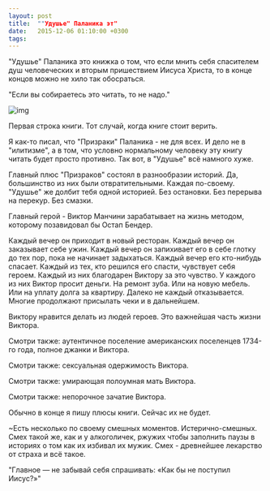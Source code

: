 ```yaml
---
layout: post
title:  ""Удушье" Паланика эт"
date:   2015-12-06 01:10:00 +0300
tags:   
---
```


"Удушье" Паланика это книжка о том, что если мнить себя спасителем душ человеческих и вторым пришествием Иисуса Христа, то в конце концов можно не хило так обосраться.

"Если вы собираетесь это читать, то не надо."

![img](https://pp.userapi.com/c628618/v628618006/28302/hXw6Y3_4nQA.jpg)

<!--excerpt-->

Первая строка книги. Тот случай, когда книге стоит верить.

Я как-то писал, что "Призраки" Паланика - не для всех. И дело  не в "илитизме", а в том, что условно нормальному человеку эту книгу читать будет просто противно. Так вот, в "Удушье" всё намного хуже.

Главный плюс "Призраков" состоял в разнообразии историй. Да, большинство из них были отвратительными. Каждая по-своему. "Удушье" же долбит тебя одной историей. Без остановки. Без перерыва на перекур. Без смазки.

Главный герой - Виктор Манчини зарабатывает на жизнь методом, которому позавидовал бы Остап Бендер. 

Каждый вечер он приходит в  новый ресторан. Каждый вечер он заказывает себе ужин. Каждый вечер  он запихивает его в себе глотку до тех пор, пока не начинает задыхаться. Каждый вечер его кто-нибудь спасает. Каждый из тех, кто решился его спасти, чувствует себя героем. Каждый из них благодарен Виктору за это чувство. У каждого из них Виктор просит деньги. На ремонт зуба. Или на новую мебель. Или на уплату долга за квартиру. Далеко не каждый отказывается. Многие продолжают присылать чеки и в дальнейшем. 

Виктору нравится делать из людей героев. Это важнейшая часть жизни Виктора.

Смотри также: аутентичное поселение американских поселенцев 1734-го года, полное джанки и  Виктора.

Смотри также: сексуальная одержимость Виктора.

Смотри также: умирающая полоумная мать Виктора.

Смотри также: непорочное зачатие Виктора. 

Обычно в конце я пишу плюсы книги. Сейчас их не будет.

~Есть несколько по своему смешных моментов. Истерично-смешных. Смех такой же, как и у алкоголичек, ржужих чтобы заполнить паузы в историях о том как их избивал их мужик. Смех - древнейшее лекарство от страха и всё такое.

"Главное — не забывай себя спрашивать: «Как бы не поступил Иисус?»"
